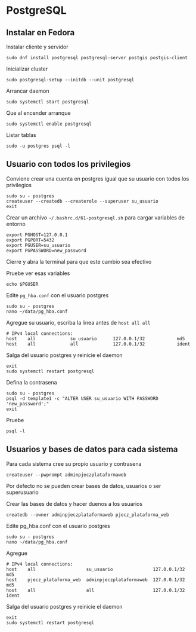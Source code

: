 # PostgreSQL

## Instalar en Fedora

Instalar cliente y servidor

    sudo dnf install postgresql postgresql-server postgis postgis-client

Inicializar cluster

    sudo postgresql-setup --initdb --unit postgresql

Arrancar daemon

    sudo systemctl start postgresql

Que al encender arranque

    sudo systemctl enable postgresql

Listar tablas

    sudo -u postgres psql -l

## Usuario con todos los privilegios

Conviene crear una cuenta en postgres igual que su usuario con todos los privilegios

    sudo su - postgres
    createuser --createdb --createrole --superuser su_usuario
    exit

Crear un archivo `~/.bashrc.d/61-postgresql.sh` para cargar variables de entorno

    export PGHOST=127.0.0.1
    export PGPORT=5432
    export PGUSER=su_usuario
    export PGPASSWORD=new_password

Cierre y abra la terminal para que este cambio sea efectivo

Pruebe ver esas variables

    echo $PGUSER

Edite `pg_hba.conf` con el usuario postgres

    sudo su - postgres
    nano ~/data/pg_hba.conf

Agregue su usuario, escriba la linea antes de `host all all`

    # IPv4 local connections:
    host    all             su_usuario      127.0.0.1/32            md5
    host    all             all             127.0.0.1/32            ident

Salga del usuario postgres y reinicie el daemon

    exit
    sudo systemctl restart postgresql

Defina la contrasena

    sudo su - postgres
    psql -d template1 -c "ALTER USER su_usuario WITH PASSWORD 'new_password';"
    exit

Pruebe

    psql -l

## Usuarios y bases de datos para cada sistema

Para cada sistema cree su propio usuario y contrasena

    createuser --pwprompt adminpjeczplataformaweb

Por defecto no se pueden crear bases de datos, usuarios o ser superusuario

Crear las bases de datos y hacer duenos a los usuarios

    createdb --owner adminpjeczplataformaweb pjecz_plataforma_web

Edite pg_hba.conf con el usuario postgres

    sudo su - postgres
    nano ~/data/pg_hba.conf

Agregue

    # IPv4 local connections:
    host    all                   su_usuario               127.0.0.1/32  md5
    host    pjecz_plataforma_web  adminpjeczplataformaweb  127.0.0.1/32  md5
    host    all                   all                      127.0.0.1/32  ident

Salga del usuario postgres y reinicie el daemon

    exit
    sudo systemctl restart postgresql

